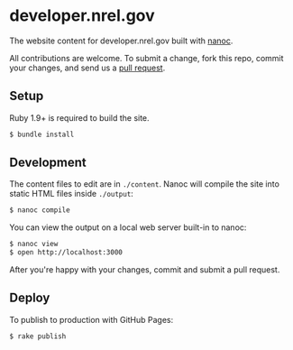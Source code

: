 # developer.nrel.gov

The website content for developer.nrel.gov built with [nanoc](http://nanoc.ws).

All contributions are welcome. To submit a change, fork this repo, commit your changes, and send us a [pull request](https://help.github.com/articles/using-pull-requests).

## Setup

Ruby 1.9+ is required to build the site.

```sh
$ bundle install
```

## Development

The content files to edit are in `./content`. Nanoc will compile the site into static HTML files inside `./output`:

```sh
$ nanoc compile
```

You can view the output on a local web server built-in to nanoc:

```sh
$ nanoc view
$ open http://localhost:3000
```

After you're happy with your changes, commit and submit a pull request.

## Deploy

To publish to production with GitHub Pages:

```sh
$ rake publish
```
